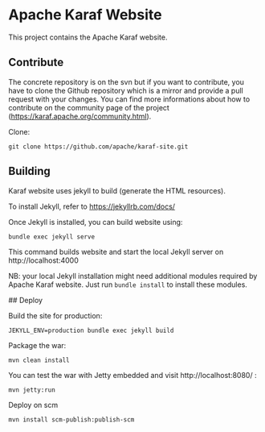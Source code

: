 Apache Karaf Website
====================

This project contains the Apache Karaf website.

## Contribute

The concrete repository is on the svn but if you want to contribute, you have to clone the Github repository which is a mirror and provide a pull request with your changes. You can find more informations about how to contribute on the community page of the project (https://karaf.apache.org/community.html).

Clone:

```
git clone https://github.com/apache/karaf-site.git
```

## Building

Karaf website uses jekyll to build (generate the HTML resources).

To install Jekyll, refer to https://jekyllrb.com/docs/

Once Jekyll is installed, you can build website using:

```
bundle exec jekyll serve
```

This command builds website and start the local Jekyll server on http://localhost:4000

NB: your local Jekyll installation might need additional modules required by Apache Karaf website. Just run `bundle install` to install these modules.

## Deploy

Build the site for production:

```
JEKYLL_ENV=production bundle exec jekyll build
```

Package the war:

```
mvn clean install
```

You can test the war with Jetty embedded and visit http://localhost:8080/ :

```
mvn jetty:run
```

Deploy on scm

```
mvn install scm-publish:publish-scm
```
